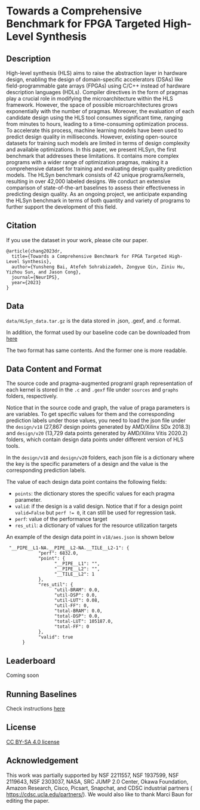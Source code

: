# Towards a Comprehensive Benchmark for FPGA Targeted High-Level Synthesis

## Description

High-level synthesis (HLS) aims to raise the abstraction layer in hardware design, enabling the design of domain-specific accelerators (DSAs) like field-programmable gate arrays (FPGAs) using C/C++ instead of hardware description languages (HDLs). Compiler directives in the form of pragmas play a crucial role in modifying the microarchitecture within the HLS framework. However, the space of possible microarchitectures grows exponentially with the number of pragmas. Moreover, the evaluation of each candidate design using the HLS tool consumes significant time, ranging from minutes to hours, leading to a time-consuming optimization process. To accelerate this process, machine learning models have been used to predict design quality in milliseconds. However, existing open-source datasets for training such models are limited in terms of design complexity and available optimizations. In this paper, we present HLSyn, the first benchmark that addresses these limitations. It contains more complex programs with a wider range of optimization pragmas, making it a comprehensive dataset for training and evaluating design quality prediction models. The HLSyn benchmark consists of 42 unique programs/kernels, resulting in over 42,000 labeled designs. We conduct an extensive comparison of state-of-the-art baselines to assess their effectiveness in predicting design quality. As an ongoing project, we anticipate expanding the HLSyn benchmark in terms of both quantity and variety of programs to further support the development of this field.

## Citation

If you use the dataset in your work, please cite our paper.
```
@article{chang2023dr,
  title={Towards a Comprehensive Benchmark for FPGA Targeted High-Level Synthesis},
  author={Yunsheng Bai, Atefeh Sohrabizadeh, Zongyue Qin, Ziniu Hu, Yizhou Sun, and Jason Cong},
  journal={NeurIPS},
  year={2023}
}
```

## Data

`data/HLSyn_data.tar.gz` is the data stored in .json, .gexf, and .c format.

In addition, the format used by our baseline code can be downloaded from [here](https://zenodo.org/records/8034115) 

The two format has same contents. And the former one is more readable.

## Data Content and Format

The source code and pragma-augmented programl graph representation of each kernel is stored in the `.c` and `.gexf` file under `sources` and `graphs` folders, respectively. 

Notice that in the source code and graph, the value of praga parameters is are variables. To get specific values for them and the corresponding prediction labels under those values, you need to load the json file under the `design/v18` (27,867 design points generated by AMD/Xilinx SDx 2018.3) and `design/v20` (13,729 data points generated by AMD/Xilinx Vitis 2020.2) folders, which contain design data points under different version of HLS tools. 

In the `design/v18` and `design/v20` folders, each json file is a dictionary where the key is the specific parameters of a design and the value is the corresponding prediction labels. 

The value of each design data point contains the following fields:

- `points`: the dictionary stores the specific values for each pragma parameter.
- `valid`: if the design is a valid design. Notice that if for a design point `valid=False` but `perf != 0`, it can still be used for regression task.
- `perf`: value of the performance target
- `res_util`: a dictionary of values for the resource utilization targets

An example of the design data point in `v18/aes.json` is shown below

```
 "__PIPE__L1-NA.__PIPE__L2-NA.__TILE__L2-1": {
            "perf": 6832.0,
            "point": {
                  "__PIPE__L1": "",
                  "__PIPE__L2": "",
                  "__TILE__L2": 1
            },
            "res_util": {
                  "util-BRAM": 0.0,
                  "util-DSP": 0.0,
                  "util-LUT": 0.08,
                  "util-FF": 0,
                  "total-BRAM": 0.0,
                  "total-DSP": 0.0,
                  "total-LUT": 105187.0,
                  "total-FF": 0
            },
            "valid": true
      }
```


## Leaderboard

Coming soon


## Running Baselines

Check instructions [here](https://github.com/ZongyueQin/HLSyn/tree/main/baselines) 

## License

[CC BY-SA 4.0 license](https://creativecommons.org/licenses/by-sa/4.0/legalcode)

## Acknowledgement

This work was partially supported by NSF 2211557, NSF 1937599, NSF 2119643, NSF 2303037, NASA, SRC JUMP 2.0 Center, Okawa Foundation, Amazon Research, Cisco, Picsart, Snapchat, and CDSC industrial partners ( https://cdsc.ucla.edu/partners/). We would also like to thank Marci Baun for editing the paper.
